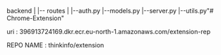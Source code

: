 backend
|
|-- routes
|       |--auth.py
|--models.py
|--server.py
|--utils.py"# Chrome-Extension" 



uri : 396913724169.dkr.ecr.eu-north-1.amazonaws.com/extension-rep

REPO NAME : thinkinfo/extension
